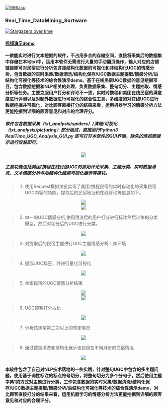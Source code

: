 
[![996.icu](https://img.shields.io/badge/link-996.icu-red.svg)](https://996.icu)


###  Real_Time_DataMining_Sortware


[![Stargazers over time](https://starchart.cc/CarryChang/Real_Time_DataMining_Software.svg)](https://starchart.cc/CarryChang/Real_Time_DataMining_Software)


#### [视频演示demo](https://github.com/CarryChang/C-CNN-for-Chinese-Sentiment-Analysis/blob/master/video/demo.mp4)

####   一款能实时进行文本挖掘的软件，不占用多余的存储空间，直接将采集后的数据集中存储在本地txt中，运用本软件无需进行大量的手动翻页操作，输入对应的店铺链接即可对民宿进行分析包含接结构化数据的可视化和非结构化UGC的情感分析，包含数据的实时采集/数据清洗/结构化保存/UGC数据主题提取/情感分析/后结构化可视化等技术的综合性演示demo。基于在线民宿UGC数据的意见挖掘项目，包含数据挖掘和NLP相关的处理，负责数据采集、整句切分、主题抽取、情感分析等任务。主要克服用户打分和评论不一致，实时对携程和美团在线民宿的满意度进行评测以及对额外数据进行可视化的综合性工具，多维度的对在线UGC进行数据挖掘并可视化，对比顾客直接打分的结果来看，运用机器学习的情感分析方法更能挖掘到详细的顾客意见和对应的合理评分。

#####  软件包含数据采集（txt_analysis/spiders）/清理/可视化（txt_analysis/picturing）部分组成，直接运行Python3 RealTime_UGC_Analysis_GUI.py 即可打开本软件的GUI界面，缺失的库按照提示进行安装即可。

<div align=center><img  src="https://github.com/CarryChang/Real_Time_DataMining_Sortware/blob/master/pic/GUI_main.png"></div>

#####  主要功能包括美团/携程在线民宿UGC的原始评论采集、主题分类、实时数据清洗、文本情感分析与后结构化结果可视化展示等模块。


> 1.   使用Request模拟浏览实现了美团/携程民宿的实时自动化的采集民宿UGC内容的功能，提取后的民宿地址和在线评论等信息如下。

<div align=center><img  src="https://github.com/CarryChang/Real_Time_DataMining_Sortware/blob/master/pic/meituan.png"></div>
<div align=center><img  src="https://github.com/CarryChang/Real_Time_DataMining_Sortware/blob/master/pic/data_collector.png"></div>

> 2.   单一的UGC情感分析,使用清洗后的用户打分进行标注然后训练的分类模型，然后对切分后的UGC进行分类。

<div align=center><img  src="https://github.com/CarryChang/Real_Time_DataMining_Sortware/blob/master/pic/best_comment_analysis.png"></div>

> 3.   对提取后的民宿主题进行UGC主题情感分析：如环境

<div align=center><img  src="https://github.com/CarryChang/Real_Time_DataMining_Sortware/blob/master/pic/environment_analysis.png"></div>

> 4.   提取UGC标签，并进行量化可视化
<div align=center><img  src="https://github.com/CarryChang/Real_Time_DataMining_Sortware/blob/master/pic/label.png"></div>

> 5.   单家民宿的UGC情感分析结果
<div align=center><img  src="https://github.com/CarryChang/Real_Time_DataMining_Sortware/blob/master/pic/sentiment_analysis.png"></div>
<div align=center><img  src="https://github.com/CarryChang/Real_Time_DataMining_Sortware/blob/master/pic/whole_emotion_analysis.png"></div>

> 6.   UGC顾客打分占比

<div align=center><img  src="https://github.com/CarryChang/Real_Time_DataMining_Sortware/blob/master/pic/total_score.png"></div>

> 7.   分析该民宿第二次以上的预定情况  

<div align=center><img  src="https://github.com/CarryChang/Real_Time_DataMining_Sortware/blob/master/pic/rebook.png"></div>

> 8.   通过数据清洗和结构化展示该民宿在不同月份的住宿情况  

<div align=center><img  src="https://github.com/CarryChang/Real_Time_DataMining_Sortware/blob/master/pic/time_line.png"></div>

#### 本软件包含了自己对NLP技术落地的一些实践，针对整句UGC中包含的多主题问题，使用基于词性标注的标点符号切分，将整句切分为多个分句子，然后使用主题字典1的方式对主题进行分类，工作包含数据的实时采集/数据清洗/结构化保存/UGC数据主题提取/情感分析/后结构化可视化等技术的综合性演示demo，对比顾客直接打分的结果来看，运用机器学习的情感分析方法更能挖掘到详细的顾客意见和对应的合理评分。
